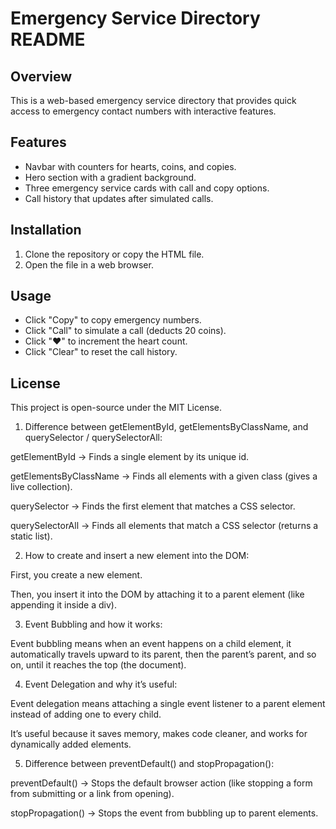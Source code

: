 # Emergency Service Directory README

## Overview
This is a web-based emergency service directory that provides quick access to emergency contact numbers with interactive features.

## Features
- Navbar with counters for hearts, coins, and copies.
- Hero section with a gradient background.
- Three emergency service cards with call and copy options.
- Call history that updates after simulated calls.

## Installation
1. Clone the repository or copy the HTML file.
2. Open the file in a web browser.

## Usage
- Click "Copy" to copy emergency numbers.
- Click "Call" to simulate a call (deducts 20 coins).
- Click "❤️" to increment the heart count.
- Click "Clear" to reset the call history.

## License
This project is open-source under the MIT License.
1. Difference between getElementById, getElementsByClassName, and querySelector / querySelectorAll:

getElementById → Finds a single element by its unique id.

getElementsByClassName → Finds all elements with a given class (gives a live collection).

querySelector → Finds the first element that matches a CSS selector.

querySelectorAll → Finds all elements that match a CSS selector (returns a static list).

2. How to create and insert a new element into the DOM:

First, you create a new element.

Then, you insert it into the DOM by attaching it to a parent element (like appending it inside a div).

3. Event Bubbling and how it works:

Event bubbling means when an event happens on a child element, it automatically travels upward to its parent, then the parent’s parent, and so on, until it reaches the top (the document).

4. Event Delegation and why it’s useful:

Event delegation means attaching a single event listener to a parent element instead of adding one to every child.

It’s useful because it saves memory, makes code cleaner, and works for dynamically added elements.

5. Difference between preventDefault() and stopPropagation():

preventDefault() → Stops the default browser action (like stopping a form from submitting or a link from opening).

stopPropagation() → Stops the event from bubbling up to parent elements.

